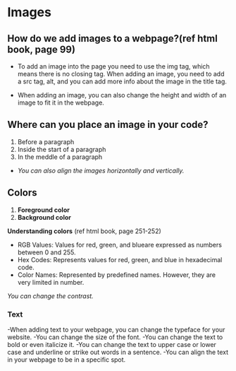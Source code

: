 # Images

## How do we add images to a webpage?(ref html book, page 99)

- To add an image into the page you need to use the img tag, which means there is no closing tag. When adding an image, you need to add a src tag, alt, and you can add more info about the image in the title tag. 

- When adding an image, you can also change the height and width of an image to fit it in the webpage.

## Where can you place an image in your code?

1. Before a paragraph
2. Inside the start of a paragraph
3. In the meddle of a paragraph

- *You can also align the images horizontally and vertically.*

## Colors

1. **Foreground color**
2. **Background color**

**Understanding colors** (ref html book, page 251-252)
- RGB Values: Values for red, green, and blueare expressed as numbers between 0 and 255.
- Hex Codes: Represents values for red, green, and blue in hexadecimal code. 
- Color Names: Represented by predefined names. However, they are very limited in number.

*You can change the contrast.*

### Text

-When adding text to your webpage, you can change the typeface for your website.
-You can change the size of the font.
-You can change the text to bold or even italicize it. 
-You can change the text to upper case or lower case and underline or strike out words in a sentence. 
-You can align the text in your webpage to be in a specific spot. 
